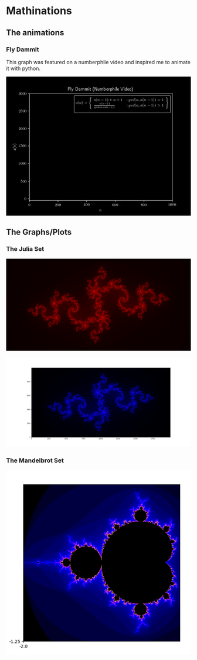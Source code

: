 # Mathinations
## The animations
### Fly Dammit
This graph was featured on a numberphile video and inspired me to animate it with python.

<p align="center">
  <img src="animations/FlyDammit.gif"/>
</p>

## The Graphs/Plots
### The Julia Set
<p align="center">
  <img src="images/JuliaSetHot.png"/>
</p>

<p align="center">
  <img src="images/JuliaSet.png"/>
</p>

### The Mandelbrot Set
<p align="center">
  <img src="images/MandelbrotSet.png"/>
</p>
